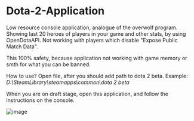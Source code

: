 # Dota-2-Application

Low resource console application, analogue of the overwolf program. Showing last 20 heroes of players in your game and other stats, by using OpenDotaAPI.
Not working with players which disable "Expose Public Match Data".

This 100% safety, because application not working with game memory or smth for what you can be banned.

How to use?
Open file, after you should add path to dota 2 beta. Example: *D:\\SteamLibrary\steamapps\common\dota 2 beta*

When you are on draft stage, open this application, and follow the instructions on the console.

![image](https://user-images.githubusercontent.com/60080559/130422421-1cf09989-ef2c-47b7-ad6d-9f246b121452.png)
